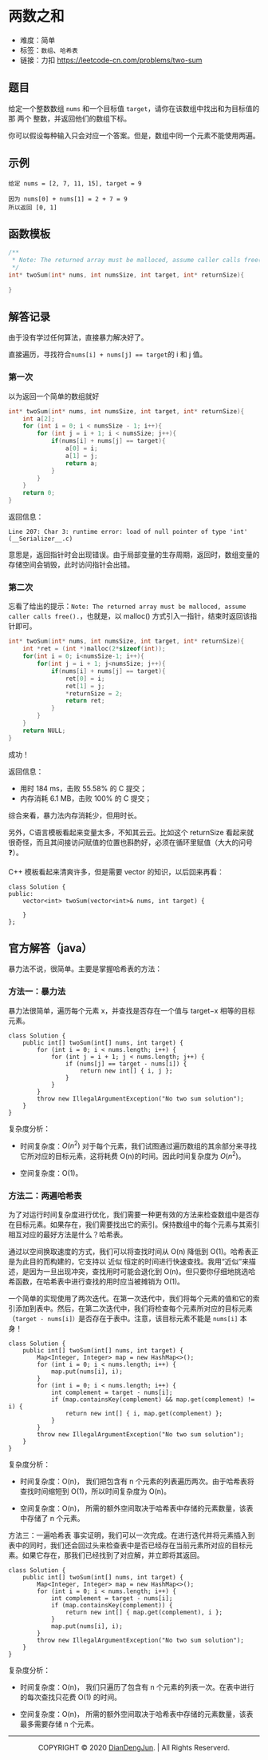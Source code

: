 # 两数之和

+ 难度：简单
+ 标签：`数组`、`哈希表`
+ 链接：力扣 https://leetcode-cn.com/problems/two-sum

## 题目

给定一个整数数组 `nums` 和一个目标值 `target`，请你在该数组中找出和为目标值的那 两个 整数，并返回他们的数组下标。

你可以假设每种输入只会对应一个答案。但是，数组中同一个元素不能使用两遍。

## 示例

```
给定 nums = [2, 7, 11, 15], target = 9

因为 nums[0] + nums[1] = 2 + 7 = 9
所以返回 [0, 1]
```

## 函数模板

```c
/**
 * Note: The returned array must be malloced, assume caller calls free().
 */
int* twoSum(int* nums, int numsSize, int target, int* returnSize){
    
}
```

## 解答记录

由于没有学过任何算法，直接暴力解决好了。

直接遍历，寻找符合`nums[i] + nums[j] == target`的 i 和 j 值。

### 第一次

以为返回一个简单的数组就好

```c
int* twoSum(int* nums, int numsSize, int target, int* returnSize){
    int a[2];
    for (int i = 0; i < numsSize - 1; i++){
        for (int j = i + 1; i < numsSize; j++){
            if(nums[i] + nums[j] == target){
                a[0] = i;
                a[1] = j;
                return a;
            }
        }
    }
    return 0;
}
```

返回信息：

```
Line 207: Char 3: runtime error: load of null pointer of type 'int' (__Serializer__.c)
```

意思是，返回指针时会出现错误。由于局部变量的生存周期，返回时，数组变量的存储空间会销毁，此时访问指针会出错。

### 第二次

忘看了给出的提示：`Note: The returned array must be malloced, assume caller calls free().`，也就是，以 malloc() 方式引入一指针，结束时返回该指针即可。

```c
int* twoSum(int* nums, int numsSize, int target, int* returnSize){
    int *ret = (int *)malloc(2*sizeof(int));
    for(int i = 0; i<numsSize-1; i++){
        for(int j = i + 1; j<numsSize; j++){
            if(nums[i] + nums[j] == target){
                ret[0] = i;
                ret[1] = j;
                *returnSize = 2;
                return ret;
            }
        }
    }
    return NULL;
}
```

成功！

返回信息：

+ 用时 184 ms，击败 55.58% 的 C 提交；
+ 内存消耗 6.1 MB，击败 100% 的 C 提交；

综合来看，暴力法内存消耗少，但用时长。

另外，C语言模板看起来变量太多，不知其云云。比如这个 returnSize 看起来就很奇怪，而且其间接访问赋值的位置也斟酌好，必须在循环里赋值（大大的问号❓）。

C++ 模板看起来清爽许多，但是需要 vector 的知识，以后回来再看：

```
class Solution {
public:
    vector<int> twoSum(vector<int>& nums, int target) {
        
    }
};
```

## 官方解答（java）

暴力法不说，很简单。主要是掌握哈希表的方法：

### 方法一：暴力法
暴力法很简单，遍历每个元素 x，并查找是否存在一个值与 target−x 相等的目标元素。

```
class Solution {
    public int[] twoSum(int[] nums, int target) {
        for (int i = 0; i < nums.length; i++) {
            for (int j = i + 1; j < nums.length; j++) {
                if (nums[j] == target - nums[i]) {
                    return new int[] { i, j };
                }
            }
        }
        throw new IllegalArgumentException("No two sum solution");
    }
}
```


复杂度分析：

+ 时间复杂度：$O(n^2)$
  对于每个元素，我们试图通过遍历数组的其余部分来寻找它所对应的目标元素，这将耗费 O(n)的时间。因此时间复杂度为 $O(n^2)$。

+ 空间复杂度：O(1)。

### 方法二：两遍哈希表
为了对运行时间复杂度进行优化，我们需要一种更有效的方法来检查数组中是否存在目标元素。如果存在，我们需要找出它的索引。保持数组中的每个元素与其索引相互对应的最好方法是什么？哈希表。

通过以空间换取速度的方式，我们可以将查找时间从 O(n) 降低到 O(1)。哈希表正是为此目的而构建的，它支持以 近似 恒定的时间进行快速查找。我用“近似”来描述，是因为一旦出现冲突，查找用时可能会退化到 O(n)。但只要你仔细地挑选哈希函数，在哈希表中进行查找的用时应当被摊销为 O(1)。

一个简单的实现使用了两次迭代。在第一次迭代中，我们将每个元素的值和它的索引添加到表中。然后，在第二次迭代中，我们将检查每个元素所对应的目标元素（`target - nums[i]）`是否存在于表中。注意，该目标元素不能是 `nums[i]` 本身！

```
class Solution {
    public int[] twoSum(int[] nums, int target) {
        Map<Integer, Integer> map = new HashMap<>();
        for (int i = 0; i < nums.length; i++) {
            map.put(nums[i], i);
        }
        for (int i = 0; i < nums.length; i++) {
            int complement = target - nums[i];
            if (map.containsKey(complement) && map.get(complement) != i) {
                return new int[] { i, map.get(complement) };
            }
        }
        throw new IllegalArgumentException("No two sum solution");
    }
}
```

复杂度分析：

+ 时间复杂度：O(n)，
  我们把包含有 n 个元素的列表遍历两次。由于哈希表将查找时间缩短到 O(1)，所以时间复杂度为 O(n)。

+ 空间复杂度：O(n)，
  所需的额外空间取决于哈希表中存储的元素数量，该表中存储了 n 个元素。

方法三：一遍哈希表
事实证明，我们可以一次完成。在进行迭代并将元素插入到表中的同时，我们还会回过头来检查表中是否已经存在当前元素所对应的目标元素。如果它存在，那我们已经找到了对应解，并立即将其返回。

```
class Solution {
    public int[] twoSum(int[] nums, int target) {
        Map<Integer, Integer> map = new HashMap<>();
        for (int i = 0; i < nums.length; i++) {
            int complement = target - nums[i];
            if (map.containsKey(complement)) {
                return new int[] { map.get(complement), i };
            }
            map.put(nums[i], i);
        }
        throw new IllegalArgumentException("No two sum solution");
    }
}
```

复杂度分析：

+ 时间复杂度：O(n)，
  我们只遍历了包含有 n 个元素的列表一次。在表中进行的每次查找只花费 O(1) 的时间。

+ 空间复杂度：O(n)，
  所需的额外空间取决于哈希表中存储的元素数量，该表最多需要存储 n 个元素。

---

<p align="center">COPYRIGHT © 2020 <a href="https://www.xxdiandeng.cn">DianDengJun</a>. | All Rights Reserverd.</p>

